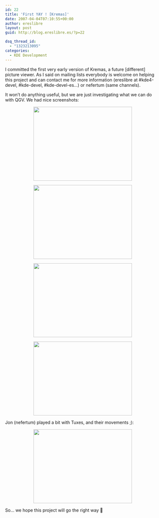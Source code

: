 ```yaml
---
id: 22
title: 'First YAY ! [Kremas]'
date: 2007-04-04T07:10:55+00:00
author: ereslibre
layout: post
guid: http://blog.ereslibre.es/?p=22

dsq_thread_id:
  - "1323213095"
categories:
  - KDE Development
---
```

I committed the first very early version of Kremas, a future [different] picture viewer. As I said on mailing lists everybody is welcome on helping this project and can contact me for more information (ereslibre at #kde4-devel, #kde-devel, #kde-devel-es&#8230;) or nefertum (same channels).

It won&#8217;t do anything useful, but we are just investigating what we can do with QGV. We had nice screenshots:

<p align="center">
  <a target="_blank" href="http://media.ereslibre.es/2007/04/kremas1.png"><img border="0" width="320" src="http://media.ereslibre.es/2007/04/kremas1.png" height="240" style="width: 320px; height: 240px" /></a>
</p>

<p align="center">
  <a target="_blank" href="http://media.ereslibre.es/2007/04/kremas2.png"><img border="0" width="320" src="http://media.ereslibre.es/2007/04/kremas2.png" height="240" style="width: 320px; height: 240px" /></a>
</p>

<p align="center">
  <a target="_blank" href="http://media.ereslibre.es/2007/04/kremas3.png"><img border="0" width="320" src="http://media.ereslibre.es/2007/04/kremas3.png" height="240" style="width: 320px; height: 240px" /></a>
</p>

<p align="center">
  <a target="_blank" href="http://media.ereslibre.es/2007/04/kremas4.png"><img border="0" width="320" src="http://media.ereslibre.es/2007/04/kremas4.png" height="240" style="width: 320px; height: 240px" /></a>
</p>

Jon (nefertum) played a bit with Tuxes, and their movements ;):

<p align="center">
  <a target="_blank" href="http://media.ereslibre.es/2007/04/kremas5.png"><img border="0" width="320" src="http://media.ereslibre.es/2007/04/kremas5.png" height="240" style="width: 320px; height: 240px" /></a>
</p>

So&#8230; we hope this project will go the right way 🙂